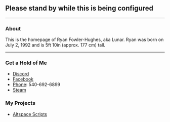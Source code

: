 <p>
	<h2>Please stand by while this is being configured</h2>
	<hr />
	<h3>About</h3>
	<p>This is the homepage of Ryan Fowler-Hughes, aka Lunar. Ryan was born on July 2, 1992 and is 5ft 10in (approx. 177 cm) tall.</p>
	<hr />
	<h3>Get a Hold of Me</h3>
	<ul>
		<li><a href="https://discord.gg/689TtFY" target="_blank">Discord</a></li>
		<li><a href="https://www.facebook.com/lunartiger" target="_blank">Facebook</a></li>
		<li><a href="tel:+15406926899">Phone</a>: 540-692-6899</li>
		<li><a href="http://steamcommunity.com/id/lunartiger" target="_blank">Steam</a></li>
	</ul>
	<h3>My Projects</h3>
	<ul>
		<li><a href="https://lunartiger.github.io/AltspaceVR/">Altspace Scripts</a></li>
	</ul>
</p>
